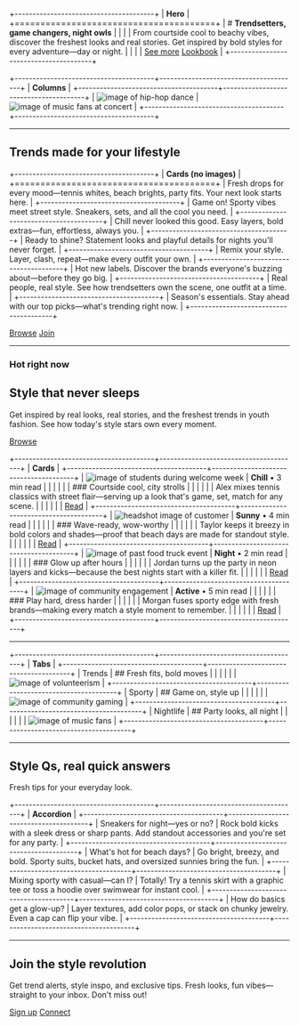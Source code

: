 +---------------------------------------+
| **Hero**                              |
+=======================================+
| # **Trendsetters, game changers, night owls** |
|                                       |
| From courtside cool to beachy vibes, discover the freshest looks and real stories. Get inspired by bold styles for every adventure—day or night. |
|                                       |
| [See more](/fashion-insights) [Lookbook](/fashion-trends-of-the-season) |
+---------------------------------------+

+---------------------------------------+---------------------------------------+
| **Columns**                                                                   |
+---------------------------------------+---------------------------------------+
| ![image of hip-hop dance](https://cdn.prod.website-files.com/image-generation-assets/793c17eb-ae3c-458b-b8fa-a189b0052bc6.avif) | ![image of music fans at concert](https://cdn.prod.website-files.com/image-generation-assets/f55b6d62-bc1d-4700-8258-318e659fa50c.avif) |
+---------------------------------------+---------------------------------------+

---

## Trends made for your lifestyle

+---------------------------------------+
| **Cards (no images)**                 |
+=======================================+
| Fresh drops for every mood—tennis whites, beach brights, party fits. Your next look starts here. |
+---------------------------------------+
| Game on! Sporty vibes meet street style. Sneakers, sets, and all the cool you need. |
+---------------------------------------+
| Chill never looked this good. Easy layers, bold extras—fun, effortless, always you. |
+---------------------------------------+
| Ready to shine? Statement looks and playful details for nights you'll never forget. |
+---------------------------------------+
| Remix your style. Layer, clash, repeat—make every outfit your own. |
+---------------------------------------+
| Hot new labels. Discover the brands everyone's buzzing about—before they go big. |
+---------------------------------------+
| Real people, real style. See how trendsetters own the scene, one outfit at a time. |
+---------------------------------------+
| Season's essentials. Stay ahead with our top picks—what's trending right now. |
+---------------------------------------+

[Browse](/fashion-insights) [Join](/fashion-trends-of-the-season)

---

### Hot right now

## Style that never sleeps

Get inspired by real looks, real stories, and the freshest trends in youth fashion. See how today's style stars own every moment.

[Browse](/fashion-insights)

+---------------------------------------+---------------------------------------+
| **Cards**                                                                     |
+---------------------------------------+---------------------------------------+
| ![image of students during welcome week](https://cdn.prod.website-files.com/685659f2651d1abee4832887/68565a6c53e53dcd1effd2b6_7101dd4d-174a-4d00-82a1-383912b95bdb.avif) | **Chill** • 3 min read |
|                                       |                                       |
|                                       | ### Courtside cool, city strolls      |
|                                       |                                       |
|                                       | Alex mixes tennis classics with street flair—serving up a look that's game, set, match for any scene. |
|                                       |                                       |
|                                       | [Read](/fashion-insights)             |
+---------------------------------------+---------------------------------------+
| ![headshot image of customer](https://cdn.prod.website-files.com/685659f2651d1abee4832887/68565a6c90d15f06db8c3063_05222b1a-c1f8-4466-a89e-8372f97aecc0.avif) | **Sunny** • 4 min read |
|                                       |                                       |
|                                       | ### Wave-ready, wow-worthy            |
|                                       |                                       |
|                                       | Taylor keeps it breezy in bold colors and shades—proof that beach days are made for standout style. |
|                                       |                                       |
|                                       | [Read](/fashion-trends-of-the-season) |
+---------------------------------------+---------------------------------------+
| ![image of past food truck event](https://cdn.prod.website-files.com/685659f2651d1abee4832887/68565a6cd421d169780374bf_9ad18339-65d0-40a9-9bff-7b374acace0a.avif) | **Night** • 2 min read |
|                                       |                                       |
|                                       | ### Glow up after hours               |
|                                       |                                       |
|                                       | Jordan turns up the party in neon layers and kicks—because the best nights start with a killer fit. |
|                                       |                                       |
|                                       | [Read](/fashion-trends-young-adults-casual-sport) |
+---------------------------------------+---------------------------------------+
| ![image of community engagement](https://cdn.prod.website-files.com/685659f2651d1abee4832887/68565a6c58786282145eff60_deca1497-b229-4572-bcdf-56566120eec4.avif) | **Active** • 5 min read |
|                                       |                                       |
|                                       | ### Play hard, dress harder           |
|                                       |                                       |
|                                       | Morgan fuses sporty edge with fresh brands—making every match a style moment to remember. |
|                                       |                                       |
|                                       | [Read](/fashion-insights)             |
+---------------------------------------+---------------------------------------+

---

+---------------------------------------+---------------------------------------+
| **Tabs**                                                                      |
+---------------------------------------+---------------------------------------+
| Trends                                | ## Fresh fits, bold moves             |
|                                       |                                       |
|                                       | ![image of volunteerism](https://cdn.prod.website-files.com/image-generation-assets/5db1565e-357f-43eb-93a8-3692f45b38d5.avif) |
+---------------------------------------+---------------------------------------+
| Sporty                                | ## Game on, style up                  |
|                                       |                                       |
|                                       | ![image of community gaming](https://cdn.prod.website-files.com/image-generation-assets/e198cd7a-a7bd-4756-ab20-d81853a5b03f.avif) |
+---------------------------------------+---------------------------------------+
| Nightlife                             | ## Party looks, all night             |
|                                       |                                       |
|                                       | ![image of music fans](https://cdn.prod.website-files.com/image-generation-assets/f55b6d62-bc1d-4700-8258-318e659fa50c.avif) |
+---------------------------------------+---------------------------------------+

---

## Style Qs, real quick answers

Fresh tips for your everyday look.

+---------------------------------------+---------------------------------------+
| **Accordion**                                                                 |
+---------------------------------------+---------------------------------------+
| Sneakers for night—yes or no?         | Rock bold kicks with a sleek dress or sharp pants. Add standout accessories and you're set for any party. |
+---------------------------------------+---------------------------------------+
| What's hot for beach days?            | Go bright, breezy, and bold. Sporty suits, bucket hats, and oversized sunnies bring the fun. |
+---------------------------------------+---------------------------------------+
| Mixing sporty with casual—can I?      | Totally! Try a tennis skirt with a graphic tee or toss a hoodie over swimwear for instant cool. |
+---------------------------------------+---------------------------------------+
| How do basics get a glow-up?          | Layer textures, add color pops, or stack on chunky jewelry. Even a cap can flip your vibe. |
+---------------------------------------+---------------------------------------+

---

## Join the style revolution

Get trend alerts, style inspo, and exclusive tips. Fresh looks, fun vibes—straight to your inbox. Don't miss out!

[Sign up](/fashion-insights) [Connect](/fashion-trends-of-the-season)
